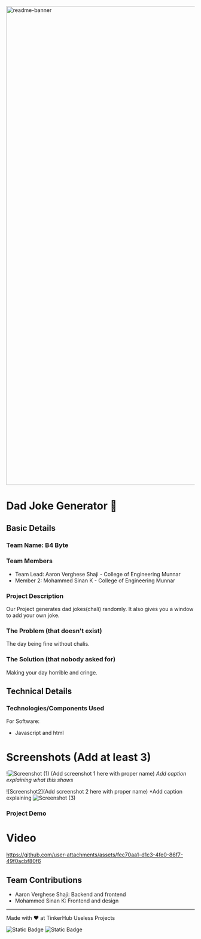 <img width="1280" alt="readme-banner" src="https://github.com/user-attachments/assets/35332e92-44cb-425b-9dff-27bcf1023c6c">

# Dad Joke Generator  🎯


## Basic Details
### Team Name: B4 Byte


### Team Members
- Team Lead: Aaron Verghese Shaji - College of Engineering Munnar
- Member 2: Mohammed Sinan K - College of Engineering Munnar


### Project Description
Our Project generates dad jokes(chali) randomly.
It also gives you a window to add your own joke.

### The Problem (that doesn't exist)
The day being fine without chalis.

### The Solution (that nobody asked for)
Making your day horrible and cringe.

## Technical Details
### Technologies/Components Used
For Software:
- Javascript and html




# Screenshots (Add at least 3)
!![Screenshot (1)](https://github.com/user-attachments/assets/568e26b5-1f3c-4fc4-9bd1-3df6941ebfe4)
(Add screenshot 1 here with proper name)
*Add caption explaining what this shows*

![Screenshot2](Add screenshot 2 here with proper name)
*Add caption explaining ![Screenshot (3)](https://github.com/user-attachments/assets/ab58ec33-ccc1-4979-820d-c2ca59e1b8d3)



### Project Demo
# Video

https://github.com/user-attachments/assets/fec70aa1-d1c3-4fe0-86f7-49f0acbf80f6


## Team Contributions
- Aaron Verghese Shaji: Backend and frontend
- Mohammed Sinan K: Frontend and design


---
Made with ❤️ at TinkerHub Useless Projects 

![Static Badge](https://img.shields.io/badge/TinkerHub-24?color=%23000000&link=https%3A%2F%2Fwww.tinkerhub.org%2F)
![Static Badge](https://img.shields.io/badge/UselessProject--24-24?link=https%3A%2F%2Fwww.tinkerhub.org%2Fevents%2FQ2Q1TQKX6Q%2FUseless%2520Projects)


